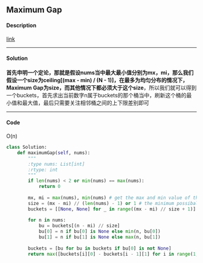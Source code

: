 ## Maximum Gap

#### Description

[link](https://leetcode.com/problems/maximum-gap/)

---

#### Solution

**首先申明一个定论，那就是假设nums当中最大最小值分别为mx，mi，那么我们假设一个size为ceiling[(max - min) / (N - 1)]，在最多为均匀分布的情况下，Maximum Gap为size，而其他情况下都必须大于这个size**，所以我们就可以得到一个buckets，首先求出当前数字n属于buckets的那个桶当中，刷新这个桶的最小值和最大值，最后只需要关注相邻桶之间的上下限差别即可

---

#### Code

O(n)

```python
class Solution:
    def maximumGap(self, nums):
        """
        :type nums: List[int]
        :rtype: int
        """
        if len(nums) < 2 or min(nums) == max(nums):
            return 0
        
        mx, mi = max(nums), min(nums) # get the max and min value of the array
        size = (mx - mi) // (len(nums) - 1) or 1 # the minimum possibale gap, ceiling of the integer division
        buckets = [[None, None] for _ in range((mx - mi) // size + 1)] # set buckets
        
        for n in nums:
            bu = buckets[(n - mi) // size]
            bu[0] = n if bu[0] is None else min(n, bu[0])
            bu[1] = n if bu[1] is None else max(n, bu[1])
            
        buckets = [bu for bu in buckets if bu[0] is not None]
        return max([buckets[i][0] - buckets[i - 1][1] for i in range(1, len(buckets))])
```

